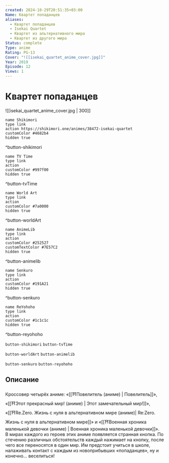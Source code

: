 ```yaml
---
created: 2024-10-29T20:51:35+03:00
Name: Квартет попаданцев
aliases:
  - Квартет попаданцев
  - Isekai Quartet
  - Квартет из альтернативного мира
  - Квартет из другого мира
Status: complete
Type: anime
Rating: PG-13
Cover: "![[isekai_quartet_anime_cover.jpg]]"
Year: 2019
Episode: 12
Views: 1
---
```


# Квартет попаданцев

![[isekai_quartet_anime_cover.jpg | 300]]

```button
name Shikimori
type link
action https://shikimori.one/animes/38472-isekai-quartet
customColor #4682b4
hidden true
```
^button-shikimori

```button
name TV Time
type link
action 
customColor #997f00
hidden true
```
^button-tvTime

```button
name World Art
type link
action 
customColor #7a0000
hidden true
```
^button-worldArt

```button
name AnimeLib
type link
action 
customColor #252527
customTextColor #7E57C2
hidden true
```
^button-animelib

```button
name Senkuro
type link
action 
customColor #191A21
hidden true
```
^button-senkuro

```button
name ReYohoho
type link
action 
customColor #1c1c1c
hidden true
```
^button-reyohoho



`button-shikimori` `button-tvTime`

`button-worldArt` `button-animelib`

`button-senkuro` `button-reyohoho`

## Описание

Кроссовер четырёх аниме: «[[⛩️Повелитель (аниме) | Повелитель]]», «[[⛩️Этот прекрасный мир! (аниме) | Этот замечательный мир!]]», «[[⛩️Re.Zero. Жизнь с нуля в альтернативном мире (аниме)| Re:Zero. Жизнь с нуля в альтернативном мире]]» и «[[⛩️Военная хроника маленькой девочки (аниме) | Военная хроника маленькой девочки]]».  
В мирах каждого из героев этих аниме появляется странная кнопка. По стечению различных обстоятельств каждый нажимает на кнопку, после чего все переносятся в один мир. Им предстоит учиться в школе, налаживать контакт с каждым из новоприбывших «попаданцев», ну и конечно... веселиться!
